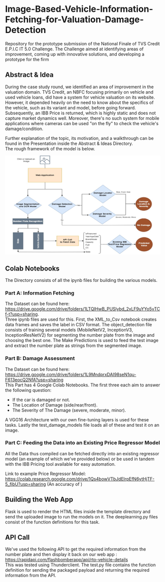 # Image-Based-Vehicle-Information-Fetching-for-Valuation-Damage-Detection
Repository for the prototype submission of the National Finale of TVS Credit E.P.I.C IT 5.0 Challenge.
The Challenge aimed at identifying areas of improvement, coming up with innovative solutions, and developing a prototype for the firm 

## Abstract & Idea
During the case study round, we identified an area of improvement in the valuation domain. TVS Credit, an NBFC focusing primarily on vehicle and used vehicle loans, did have a system for vehicle valuation on its website. However, it depended heavily on the need to know about the specifics of the vehicle, such as its variant and model, before going forward. Subsequently, an IBB Price is returned, which is highly static and does not capture market dynamics well. Moreover, there's no such system for mobile applications where cameras can be used "on the fly" to check the vehicle's damage/condition.

Further explanation of the topic, its motivation, and a walkthrough can be found in the Presentation inside the Abstract & Ideas Directory.  
The rough framework of the model is below.


![Framework](https://github.com/shrinha/Image-Based-Vehicle-Information-Fetching-for-Valuation-Damage-Detection/blob/main/Abstract%20%26%20Presentation/Framework.jpg)

## Colab Notebooks 
The Directory consists of all the ipynb files for building the various models.   

### Part A: Information Fetching
The Dataset can be found here: https://drive.google.com/drive/folders/1LTQlHwB_PUSlybd_2xLF9uYYo5vTCf-t?usp=sharing.  
Three ipynb files are used for this. First, the XML_to_Csv notebook creates data frames and saves the label in CSV format. The object_detection file consists of training several models (MobileNetV2, InceptionV3, InceptionResNetV2) for segmenting the number plate from the image and choosing the best one. The Make Predictions is used to feed the test image and extract the number plate as strings from the segmented image.

### Part B: Damage Assessment 
The Dataset can be found here: https://drive.google.com/drive/folders/1L9MndprxDAI98seN1qu-F613eocQ2NfA?usp=sharing    
This Part has 4 Google Colab Notebooks. The first three each aim to answer the following question: 
  
* If the car is damaged or not.  
* The Location of Damage (side/rear/front).   
* The Severity of The Damage (severe, moderate, minor).  
    
 A VGG16 Architecture with our own fine-tuning layers is used for these tasks. Lastly the test_damage_models file loads all of these and test it on an image.

### Part C: Feeding the Data into an Existing Price Regressor Model

All the Data thus compiled can be fetched directly into an existing regressor model (an example of which we've provided below) or be used in tandem with the IBB Pricing tool available for easy automation.  

Link to example Price Regressor Model: https://colab.research.google.com/drive/1Qs4bowVTbJdElrpEfN6ytHjTF-5_fibU?usp=sharing (An accuracy of )

## Building the Web App
Flask is used to render the HTML files inside the template directory and send the uploaded image to run the models on it. The deeplearning.py files consist of the function definitions for this task.

## API Call 
We've used the following API to get the required information from the number plate and then display it back on our web app :   
https://rapidapi.com/flashbomberapp/api/rto-vehicle-details  
This was tested using Thunderclient. The test.py file contains the function definition for sending the packaged payload and returning the required information from the API.









